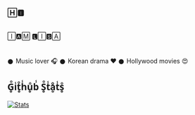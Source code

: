 ### 🄷🅸︎  

<img src="https://te.legra.ph/file/23558be9b42169a90c592.gif" width="5px">




🄸🅰︎🄼 🅻︎🄸🆂︎🄰 


##
𒊹︎︎︎ Music lover 🎧
𒊹︎︎︎ Korean drama ❤️
𒊹︎︎︎ Hollywood movies 😍

## G̥ͦi̾t̥ͦh̾u̥ͦb̾ S̥ͦt̾ḁͦt̾s̥ͦ
[![Stats](https://github-readme-stats.vercel.app/api?username=LISA-KOREA&hide=prs&count_public=true&show_icons=true&theme=algolia)](https://github.com/anuraghazra/github-readme-stats)
